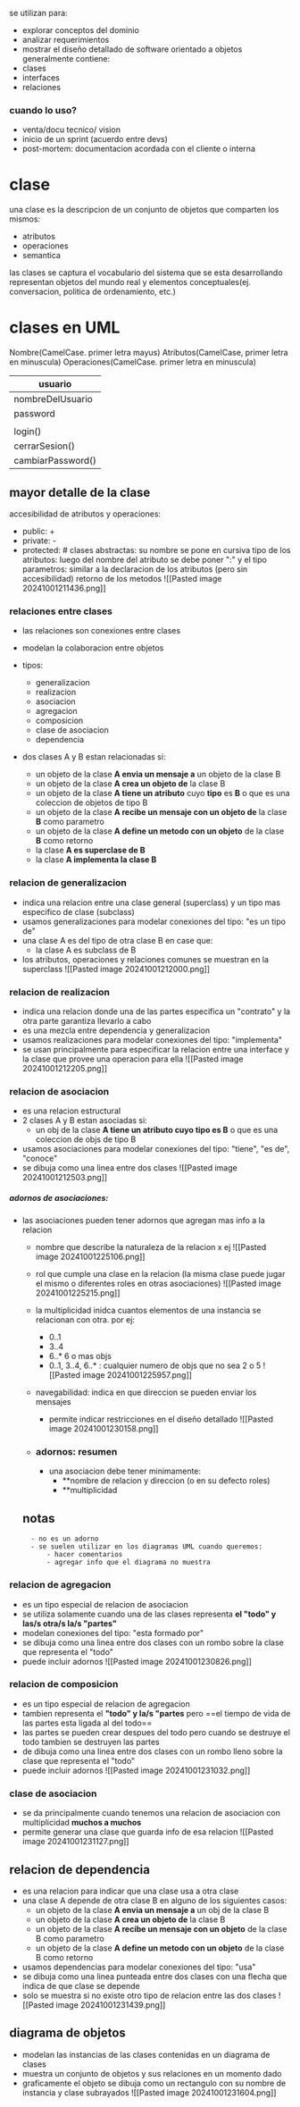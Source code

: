 se utilizan para:
- explorar conceptos del dominio
- analizar requerimientos
- mostrar el diseño detallado de software orientado a objetos
generalmente contiene:
- clases
- interfaces
- relaciones

### cuando lo uso?
- venta/docu tecnico/ vision
- inicio de un sprint (acuerdo entre devs)
- post-mortem: documentacion acordada con el cliente o interna

# clase
una clase es la descripcion de un conjunto de objetos que comparten los mismos:
- atributos
- operaciones
- semantica

las clases se captura el vocabulario del sistema que se esta desarrollando
representan objetos del mundo real y elementos conceptuales(ej. conversacion, politica de ordenamiento, etc.)

# clases en UML

Nombre(CamelCase. primer letra mayus)
Atributos(CamelCase, primer letra en minuscula)
Operaciones(CamelCase. primer letra en minuscula)

| usuario           |
| ----------------- |
| nombreDelUsuario  |
| password          |
|                   |
| login()           |
| cerrarSesion()    |
| cambiarPassword() |

## mayor detalle de la clase
accesibilidad de atributos y operaciones:
- public: +
- private: -
- protected: #
clases abstractas: su nombre se pone en cursiva
tipo de los atributos: luego del nombre del atributo se debe poner ":" y el tipo
parametros: similar a la declaracion de los atributos (pero sin accesibilidad)
retorno de los metodos
![[Pasted image 20241001211436.png]]

### relaciones entre clases
- las relaciones son conexiones entre clases
- modelan la colaboracion entre objetos
- tipos:
	- generalizacion
	- realizacion
	- asociacion
	- agregacion
	- composicion
	- clase de asociacion
	- dependencia

- dos clases A y B estan relacionadas si:
	- un objeto de la clase **A envia un mensaje a** un objeto de la clase B
	- un objeto de la clase **A crea un objeto de** la clase B
	- un objeto de la clase **A tiene un atributo** cuyo **tipo** es **B** o que es una coleccion de objetos de tipo B
	- un objeto de la clase **A  recibe un mensaje con un objeto de** la clase **B** como parametro
	- un objeto de la clase **A define un metodo con un objeto** de la clase **B** como retorno
	- la clase **A es superclase de B**
	- la clase **A implementa la clase B**

### relacion de generalizacion
- indica una relacion entre una clase general (superclass) y un tipo mas especifico de clase (subclass)
- usamos generalizaciones para modelar conexiones del tipo: "es un tipo de"
- una clase A es del tipo de otra clase B en case que:
	- la clase A es subclass de B
- los atributos, operaciones y relaciones comunes se muestran en la superclass
![[Pasted image 20241001212000.png]]

### relacion de realizacion
- indica una relacion donde una de las partes especifica un "contrato" y la otra parte garantiza llevarlo a cabo
- es una mezcla entre dependencia y generalizacion
- usamos realizaciones para modelar conexiones del tipo: "implementa"
- se usan principalmente para especificar la relacion entre una interface y la clase que provee una operacion para ella
![[Pasted image 20241001212205.png]]

### relacion de asociacion
- es una relacion estructural
- 2 clases A y B estan asociadas si:
	- un obj de la clase **A tiene un atributo cuyo tipo es B** o que es una coleccion de objs de tipo B
- usamos asociaciones para modelar conexiones del tipo: "tiene", "es de", "conoce"
- se dibuja como una linea entre dos clases
![[Pasted image 20241001212503.png]]
##### adornos de asociaciones:
- las asociaciones pueden tener adornos que agregan mas info a la relacion
	- nombre que describe la naturaleza de la relacion x ej
		![[Pasted image 20241001225106.png]]
	- rol que cumple una clase en la relacion (la misma clase puede jugar el mismo o diferentes roles en otras asociaciones)
		![[Pasted image 20241001225215.png]]
	- la multiplicidad inidca cuantos elementos de una instancia se relacionan con otra. por ej:
		- 0..1
		- 3..4
		- 6..* 6 o mas objs
		- 0..1, 3..4, 6..* : cualquier numero de objs que no sea 2 o 5
	 ![[Pasted image 20241001225957.png]]

	- navegabilidad: indica en que direccion se pueden enviar los mensajes
		- permite indicar restricciones en el diseño detallado
	 ![[Pasted image 20241001230158.png]]

	- ### adornos: resumen
		- una asociacion debe tener minimamente:
			- **nombre de relacion y direccion (o en su defecto roles)
			- **multiplicidad
	 ## notas
		- no es un adorno
		- se suelen utilizar en los diagramas UML cuando queremos:
			- hacer comentarios
			- agregar info que el diagrama no muestra
 
### relacion de agregacion
- es un tipo especial de relacion de asociacion
- se utiliza solamente cuando una de las clases representa **el "todo" y las/s otra/s la/s "partes"**
- modelan conexiones del tipo: "esta formado por"
- se dibuja como una linea entre dos clases con un rombo sobre la clase que representa el "todo"
- puede incluir adornos
![[Pasted image 20241001230826.png]]

### relacion de composicion
- es un tipo especial de relacion de agregacion
- tambien representa el **"todo" y la/s "partes** pero ==el tiempo de vida de las partes esta ligada al del todo==
- las partes se pueden crear despues del todo pero cuando se destruye el todo tambien se destruyen las partes
- de dibuja como una linea entre dos clases con un rombo lleno sobre la clase que representa el "todo"
- puede incluir adornos
![[Pasted image 20241001231032.png]]

### clase de asociacion
- se da principalmente cuando tenemos una relacion de asociacion con multiplicidad **muchos a muchos**
- permite generar una clase que guarda info de esa relacion
![[Pasted image 20241001231127.png]]

## relacion de dependencia
- es una relacion para indicar que una clase usa a otra clase
- una clase A depende de otra clase B en alguno de los siguientes casos:
	- un objeto de la clase **A envia un mensaje a** un obj de la clase B
	- un objeto de la clase **A crea un objeto de** la clase B
	- un objeto de la clase **A recibe un mensaje con un objeto** de la clase B como parametro
	- un objeto de la clase **A define un metodo con un objeto** de la clase B como retorno
- usamos dependencias para modelar conexiones del tipo: "usa"
- se dibuja como una linea punteada entre dos clases con una flecha que indica de que clase se depende
- solo se muestra si no existe otro tipo de relacion entre las dos clases
![[Pasted image 20241001231439.png]]

## diagrama de objetos
- modelan las instancias de las clases contenidas en un diagrama de clases
- muestra un conjunto de objetos y sus relaciones en un momento dado
- graficamente el objeto se dibuja como un rectangulo con su nombre de instancia y clase subrayados
![[Pasted image 20241001231604.png]]